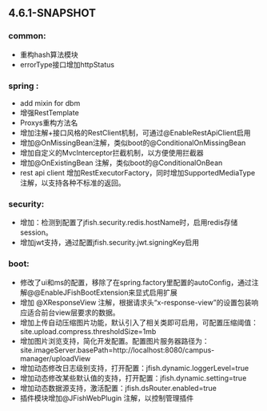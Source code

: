 


## 4.6.1-SNAPSHOT
### common:
- 重构hash算法模块
- errorType接口增加httpStatus

### spring :    
- add mixin for dbm   
- 增强RestTemplate
- Proxys重构方法名
- 增加注解+接口风格的RestClient机制，可通过@EnableRestApiClient启用
- 增加@OnMissingBean注解，类似boot的@ConditionalOnMissingBean
- 增加自定义的MvcInterceptor拦截机制，以方便使用拦截器
- 增加@OnExistingBean 注解，类似boot的@ConditionalOnBean
- rest api client 增加RestExecutorFactory，同时增加SupportedMediaType注解，以支持各种不标准的返回。

### security:   
- 增加：检测到配置了jfish.security.redis.hostName时，启用redis存储session。
- 增加jwt支持，通过配置jfish.security.jwt.signingKey启用

### boot:
- 修改了ui和ms的配置，移除了在spring.factory里配置的autoConfig，通过注解@@EnableJFishBootExtension来显式启用扩展
- 增加 @XResponseView 注解，根据请求头“x-response-view”的设置包装响应适合前台view层要求的数据。
- 增加上传自动压缩图片功能，默认引入了相关类即可启用，可配置压缩阈值：site.upload.compress.thresholdSize=1mb
- 增加图片浏览支持，简化开发配置。配置图片服务器路径为：site.imageServer.basePath=http://localhost:8080/campus-manager/uploadView
- 增加动态修改日志级别支持，打开配置：jfish.dynamic.loggerLevel=true
- 增加动态修改某些默认值的支持，打开配置：jfish.dynamic.setting=true
- 增加动态数据源支持，激活配置：jfish.dsRouter.enabled=true
- 插件模块增加@JFishWebPlugin 注解，以控制管理插件

